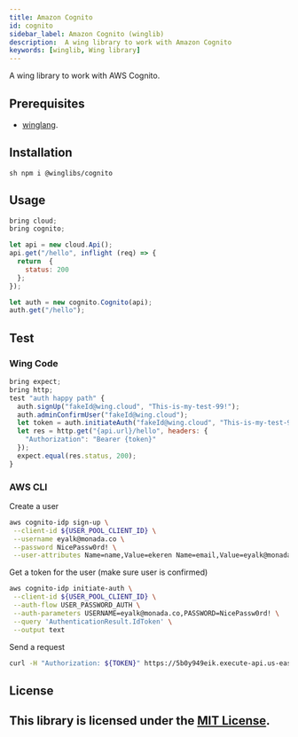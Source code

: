 ```yaml
---
title: Amazon Cognito
id: cognito
sidebar_label: Amazon Cognito (winglib)
description:  A wing library to work with Amazon Cognito
keywords: [winglib, Wing library]
---
```

A wing library to work with AWS Cognito.

## Prerequisites

* [winglang](https://winglang.io).

## Installation

`sh
npm i @winglibs/cognito
`

## Usage

```js
bring cloud;
bring cognito;

let api = new cloud.Api();
api.get("/hello", inflight (req) => {
  return  {
    status: 200
  };
});

let auth = new cognito.Cognito(api);
auth.get("/hello");
```

## Test

### Wing Code

```js
bring expect;
bring http;
test "auth happy path" {
  auth.signUp("fakeId@wing.cloud", "This-is-my-test-99!");
  auth.adminConfirmUser("fakeId@wing.cloud");
  let token = auth.initiateAuth("fakeId@wing.cloud", "This-is-my-test-99!");
  let res = http.get("{api.url}/hello", headers: {
    "Authorization": "Bearer {token}"
  });
  expect.equal(res.status, 200);
}
```

### AWS CLI

Create a user

```sh
aws cognito-idp sign-up \
 --client-id ${USER_POOL_CLIENT_ID} \
 --username eyalk@monada.co \
 --password NicePassw0rd! \
 --user-attributes Name=name,Value=ekeren Name=email,Value=eyalk@monada.co
```

Get a token for the user (make sure user is confirmed)

```sh
aws cognito-idp initiate-auth \
 --client-id ${USER_POOL_CLIENT_ID} \
 --auth-flow USER_PASSWORD_AUTH \
 --auth-parameters USERNAME=eyalk@monada.co,PASSWORD=NicePassw0rd! \
 --query 'AuthenticationResult.IdToken' \
 --output text
```

Send a request

```sh
curl -H "Authorization: ${TOKEN}" https://5b0y949eik.execute-api.us-east-1.amazonaws.com/prod/hello
```

## License

This library is licensed under the [MIT License](./LICENSE).
---

